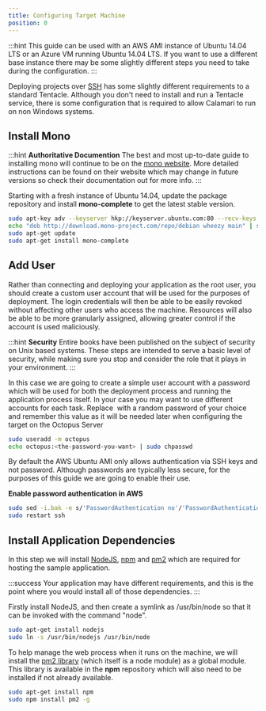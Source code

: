 ```yaml
---
title: Configuring Target Machine
position: 0
---
```



:::hint
This guide can be used with an AWS AMI instance of Ubuntu 14.04 LTS or an Azure VM running Ubuntu 14.04 LTS. If you want to use a different base instance there may be some slightly different steps you need to take during the configuration.
:::

Deploying projects over [SSH](/docs/home/deployment-targets/ssh-targets.md) has some slightly different requirements to a standard Tentacle. Although you don't need to install and run a Tentacle service, there is some configuration that is required to allow Calamari to run on non Windows systems.

## Install Mono

:::hint
**Authoritative Documention**
The best and most up-to-date guide to installing mono will continue to be on the [mono website](http://www.mono-project.com/docs/getting-started/install/linux/). More detailed instructions can be found on their website which may change in future versions so check their documentation out for more info.
:::


Starting with a fresh instance of Ubuntu 14.04, update the package repository and install **mono-complete** to get the latest stable version.

```bash
sudo apt-key adv --keyserver hkp://keyserver.ubuntu.com:80 --recv-keys 3FA7E0328081BFF6A14DA29AA6A19B38D3D831EF
echo "deb http://download.mono-project.com/repo/debian wheezy main" | sudo tee /etc/apt/sources.list.d/mono-xamarin.list
sudo apt-get update
sudo apt-get install mono-complete
```

## Add User


Rather than connecting and deploying your application as the root user, you should create a custom user account that will be used for the purposes of deployment. The login credentials will then be able to be easily revoked without affecting other users who access the machine. Resources will also be able to be more granularly assigned, allowing greater control if the account is used maliciously.

:::hint
**Security**
Entire books have been published on the subject of security on Unix based systems. These steps are intended to serve a basic level of security, while making sure you stop and consider the role that it plays in your environment.
:::


In this case we are going to create a simple user account with a password which will be used for both the deployment process and running the application process itself. In your case you may want to use different accounts for each task. Replace **<the-password-you-want>** with a random password of your choice and remember this value as it will be needed later when configuring the target on the Octopus Server

```bash
sudo useradd -m octopus
echo octopus:<the-password-you-want> | sudo chpasswd
```


By default the AWS Ubuntu AMI only allows authentication via SSH keys and not password. Although passwords are typically less secure, for the purposes of this guide we are going to enable their use.

**Enable password authentication in AWS**

```bash
sudo sed -i.bak -e s/'PasswordAuthentication no'/'PasswordAuthentication yes'/g /etc/ssh/sshd_config
sudo restart ssh
```

## Install Application Dependencies


In this step we will install [NodeJS](https://nodejs.org), [npm](https://www.npmjs.com/) and [pm2](https://github.com/Unitech/pm2) which are required for hosting the sample application.

:::success
Your application may have different requirements, and this is the point where you would install all of those dependencies.
:::


Firstly install NodeJS, and then create a symlink as /usr/bin/node so that it can be invoked with the command "node".

```bash
sudo apt-get install nodejs
sudo ln -s /usr/bin/nodejs /usr/bin/node
```


To help manage the web process when it runs on the machine, we will install the [pm2 library](https://github.com/Unitech/pm2) (which itself is a node module) as a global module. This library is available in the **npm** repository which will also need to be installed if not already available.

```bash
sudo apt-get install npm
sudo npm install pm2 -g
```

